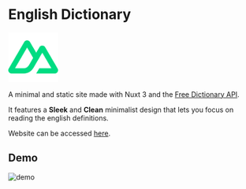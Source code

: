 # English Dictionary

<img src="docs/nuxt.png" width=20% height=20%>

A minimal and static site made with Nuxt 3 and the [Free Dictionary API](https://dictionaryapi.dev/).

It features a **Sleek** and **Clean** minimalist design that lets you focus on reading the english definitions.

Website can be accessed [here](https://aeiddius-english.vercel.app/).

## Demo

![demo](docs/demo.gif)